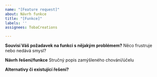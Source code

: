 ```yaml
---
name: "[Feature request]"
about: Návrh funkce
title: "[Funkce]"
labels: ''
assignees: TobaCreations

---
```


**Souvisí Váš požadavek na funkci s nějakým problémem?**
Něco frustruje nebo nedává smysl?

**Návrh řešení/funkce**
Stručný popis zamýšleného chování/účelu

**Alternativy či existující řešení?**
